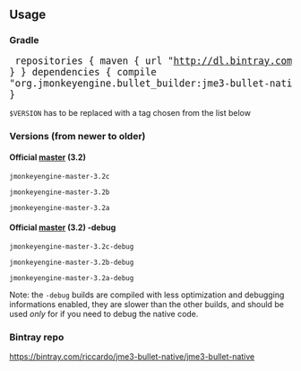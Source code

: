 ## Usage
### Gradle
<big><pre>
repositories { 
  maven { 
    url "http://dl.bintray.com/riccardo/jme3-bullet-native" 
  } 
}
dependencies {
  compile "org.jmonkeyengine.bullet_builder:jme3-bullet-native:[<i>$VERSION</i>](https://github.com/riccardobl/jme3-bullet-builder/releases)"
}
</pre></big>

`$VERSION` has to be replaced with a tag chosen from the list below

### Versions (from newer to older)

#### Official [master](https://github.com/jMonkeyEngine/jmonkeyengine) (3.2)

`jmonkeyengine-master-3.2c`

`jmonkeyengine-master-3.2b` 

`jmonkeyengine-master-3.2a`

#### Official [master](https://github.com/jMonkeyEngine/jmonkeyengine) (3.2) -debug

`jmonkeyengine-master-3.2c-debug`

`jmonkeyengine-master-3.2b-debug` 

`jmonkeyengine-master-3.2a-debug`


Note: the `-debug` builds are compiled with less optimization and debugging informations enabled, they are slower than the other builds, and should be used _only_ for if you need to debug the native code.



### Bintray repo
https://bintray.com/riccardo/jme3-bullet-native/jme3-bullet-native

